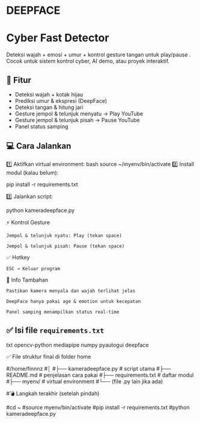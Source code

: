 # DEEPFACE
# Cyber Fast Detector

Deteksi wajah + emosi + umur + kontrol gesture tangan untuk play/pause .  
Cocok untuk sistem kontrol cyber, AI demo, atau proyek interaktif.

## 🚀 Fitur
- Deteksi wajah + kotak hijau
- Prediksi umur & ekspresi (DeepFace)
- Deteksi tangan & hitung jari
- Gesture jempol & telunjuk menyatu → Play YouTube
- Gesture jempol & telunjuk pisah → Pause YouTube
- Panel status samping

## 💻 Cara Jalankan

1️⃣ Aktifkan virtual environment:
bash
source ~/myenv/bin/activate
2️⃣ Install modul (kalau belum):

pip install -r requirements.txt

3️⃣ Jalankan script:

python kameradeepface.py

⚡ Kontrol Gesture

    Jempol & telunjuk nyatu: Play (tekan space)

    Jempol & telunjuk pisah: Pause (tekan space)

✅ Hotkey

    ESC → Keluar program

💬 Info Tambahan

    Pastikan kamera menyala dan wajah terlihat jelas

    DeepFace hanya pakai age & emotion untuk kecepatan

    Panel samping menampilkan status real-time




## ✅ **Isi file `requirements.txt`**

txt
opencv-python
mediapipe
numpy
pyautogui
deepface

✅ File struktur final di folder home

#/home/finnnz
#│
#├── kameradeepface.py        # script utama
#├── README.md                # penjelasan cara pakai
#├── requirements.txt         # daftar modul
#├── myenv/                   # virtual environment
#└── (file .py lain jika ada)

#💣 Langkah terakhir (setelah pindah)

#cd ~
#source myenv/bin/activate
#pip install -r requirements.txt
#python kameradeepface.py
